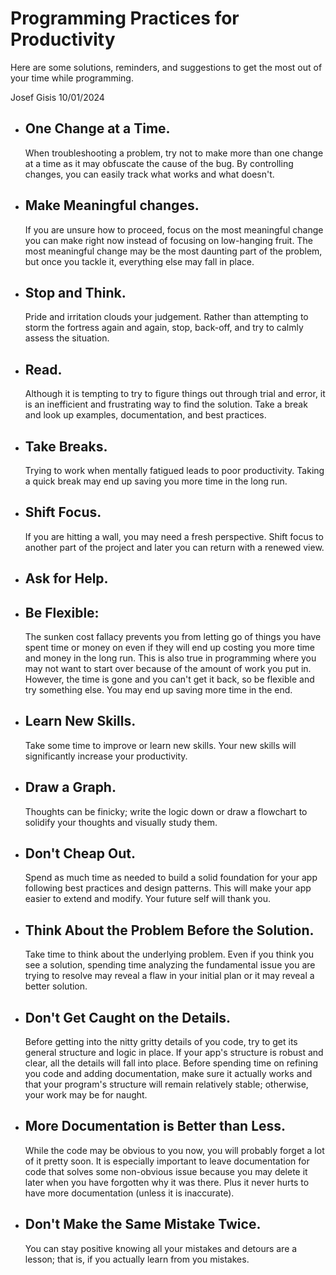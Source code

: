 # Programming Practices for Productivity

Here are some solutions, reminders, and suggestions to get the most out of your time while programming.

Josef Gisis 10/01/2024

-   ## One Change at a Time.

    When troubleshooting a problem, try not to make more than one change at a time as it may obfuscate the cause of the bug. By controlling changes, you can easily track what works and what doesn't.

-   ## Make Meaningful changes.

    If you are unsure how to proceed, focus on the most meaningful change you can make right now instead of focusing on low-hanging fruit. The most meaningful change may be the most daunting part of the problem, but once you tackle it, everything else may fall in place.

-   ## Stop and Think.

    Pride and irritation clouds your judgement. Rather than attempting to storm the fortress again and again, stop, back-off, and try to calmly assess the situation.

-   ## Read.

    Although it is tempting to try to figure things out through trial and error, it is an inefficient and frustrating way to find the solution. Take a break and look up examples, documentation, and best practices.

-   ## Take Breaks.

    Trying to work when mentally fatigued leads to poor productivity. Taking a quick break may end up saving you more time in the long run.

-   ## Shift Focus.

    If you are hitting a wall, you may need a fresh perspective. Shift focus to another part of the project and later you can return with a renewed view.

-   ## Ask for Help.

-   ## Be Flexible:

    The sunken cost fallacy prevents you from letting go of things you have spent time or money on even if they will end up costing you more time and money in the long run. This is also true in programming where you may not want to start over because of the amount of work you put in. However, the time is gone and you can't get it back, so be flexible and try something else. You may end up saving more time in the end.

-   ## Learn New Skills.

    Take some time to improve or learn new skills. Your new skills will significantly increase your productivity.

-   ## Draw a Graph.

    Thoughts can be finicky; write the logic down or draw a flowchart to solidify your thoughts and visually study them.

-   ## Don't Cheap Out.

    Spend as much time as needed to build a solid foundation for your app following best practices and design patterns. This will make your app easier to extend and modify. Your future self will thank you.

-   ## Think About the Problem Before the Solution.

    Take time to think about the underlying problem. Even if you think you see a solution, spending time analyzing the fundamental issue you are trying to resolve may reveal a flaw in your initial plan or it may reveal a better solution. 

-   ## Don't Get Caught on the Details.

    Before getting into the nitty gritty details of you code, try to get its general structure and logic in place. If your app's structure is robust and clear, all the details will fall into place. Before spending time on refining you code and adding documentation, make sure it actually works and that your program's structure will remain relatively stable; otherwise, your work may be for naught.

-   ## More Documentation is Better than Less.

    While the code may be obvious to you now, you will probably forget a lot of it pretty soon. It is especially important to leave documentation for code that solves some non-obvious issue because you may delete it later when you have forgotten why it was there. Plus it never hurts to have more documentation (unless it is inaccurate).

-   ## Don't Make the Same Mistake Twice.

    You can stay positive knowing all your mistakes and detours are a lesson; that is, if you actually learn from you mistakes.

